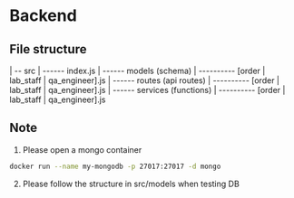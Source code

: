 # Backend

## File structure
| -- src
| ------ index.js
| ------ models (schema)
| ---------- [order | lab_staff | qa_engineer].js
| ------ routes (api routes)
| ---------- [order | lab_staff | qa_engineer].js
| ------ services (functions)
| ---------- [order | lab_staff | qa_engineer].js

## Note
1. Please open a mongo container
```bash
docker run --name my-mongodb -p 27017:27017 -d mongo
```
2. Please follow the structure in src/models when testing DB